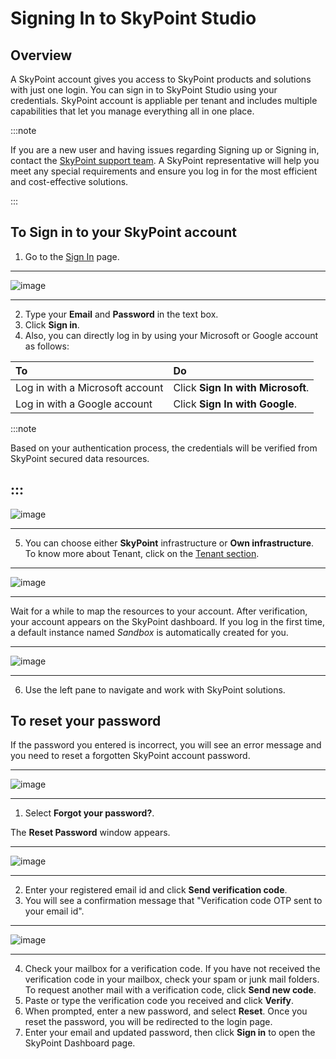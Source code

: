 # Signing In to SkyPoint Studio

## Overview

A SkyPoint account gives you access to SkyPoint products and solutions with just one login. You can sign in to SkyPoint Studio using your credentials. SkyPoint account is appliable per tenant and includes multiple capabilities that let you manage everything all in one place.

:::note

If you are a new user and having issues regarding Signing up or Signing in, contact the [SkyPoint support team](https://skypointcloud.com/customer-support/). A SkyPoint representative will help you meet any special requirements and ensure you log in for the most efficient and cost-effective solutions.

:::

## To Sign in to your SkyPoint account 

1. Go to the [Sign In](https://app.skypointcloud.com/) page.  

---

![image](/doc_snippets/SignIn.png)  

---

2. Type your **Email** and **Password** in the text box.
3. Click **Sign in**.
4. Also, you can directly log in by using your Microsoft or Google account as follows:

|To|Do|
| :--- | :--- |
|Log in with a Microsoft account|Click **Sign In with Microsoft**.|
|Log in with a Google account|Click **Sign In with Google**.|

:::note

Based on your authentication process, the credentials will be verified from SkyPoint secured data resources.  

:::
---

![image](/doc_snippets/CreateTenant.png)  

---

5. You can choose either **SkyPoint** infrastructure or **Own infrastructure**. To know more about Tenant, click on the [Tenant section](tenant.md).  

---

![image](/doc_snippets/PlanSetup.png)  

---

Wait for a while to map the resources to your account. After verification, your account appears on the SkyPoint dashboard. If you log in the first time, a default instance named *Sandbox* is automatically created for you.  

---

![image](/doc_snippets/LoginDashboard.png)  

---

6. Use the left pane to navigate and work with SkyPoint solutions.

## To reset your password

If the password you entered is incorrect, you will see an error message and you need to reset a forgotten SkyPoint account password.  

---

![image](/doc_snippets/forgotpassword.PNG)  

---

1. Select **Forgot your password?**. 

The **Reset Password** window appears.  

---

![image](/doc_snippets/ResetPassword.png)  

---

2. Enter your registered email id and click **Send verification code**.
3. You will see a confirmation message that "Verification code OTP sent to your email id".  

---

![image](/doc_snippets/VerificationCode.png)  

---

4. Check your mailbox for a verification code. If you have not received the verification code in your mailbox, check your spam or junk mail folders. To request another mail with a verification code, click **Send new code**.
5. Paste or type the verification code you received and click **Verify**. 
6. When prompted, enter a new password, and select **Reset**. Once you reset the password, you will be redirected to the login page.
7. Enter your email and updated password, then click **Sign in** to open the SkyPoint Dashboard page.